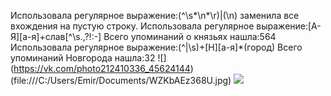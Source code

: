 Использовала регулярное выражение:(^\s*\n*\r)|(\n) заменила все вхождения на пустую строку.
Использовала регулярное выражение:[А-Я][а-я]+слав[^\s.,\?!:-] Всего упоминаний о князьях нашла:564
Использовала регулярное выражение:(^|\s)+[Н][а-я]*(город) Всего упоминаний Новгорода нашла:32
![] (https://vk.com/photo212410336_45624144)
(file:///C:/Users/Emir/Documents/WZKbAEz368U.jpg)
![](https://sun1-15.userapi.com/c840529/v840529302/88f86/BDTus4jqdhY.jpg)
